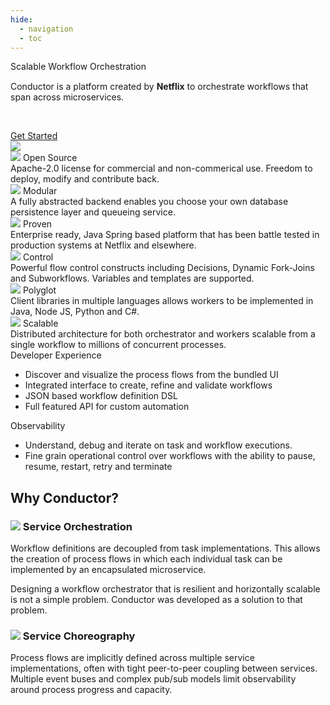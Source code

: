 ```yaml
---
hide: 
  - navigation
  - toc
---
```

<div class="home">
<div class="hero">
  <div class="row justify-content-center align-items-center">
    <div class="col-6">
      <div class="heading">
        Scalable Workflow Orchestration
      </div>
      <div class="caption" style="padding-top:15px">
        Conductor is a platform created by <b>Netflix</b> to orchestrate workflows that span across microservices.
      </div >
      <div style="display: flex; margin-top: 45px;">
        <a type="button" class="btn btn-primary" href="../devguide/concepts/index.html">Get Started</a>
      </div>
    </div>
    <div class="col-6">
      <img src="home/workflow.svg" class="illustration">
    </div>
  </div>
</div>


<div class="bullets">
  <div class="row justify-content-center">
    <div class="col-4">
      <div class="heading">
        <img src="home/icons/osi.svg" class="icon"/> Open Source
      </div>
      <div class="caption">
        Apache-2.0 license for commercial and non-commerical use. Freedom to deploy, modify and contribute back.
      </div>
    </div>
    <div class="col-4">
      <div class="heading">
        <img src="home/icons/modular.svg" class="icon"/> Modular
      </div>
      <div class="caption">
        A fully abstracted backend enables you choose your own database persistence layer and queueing service.
      </div>
    </div>
    <div class="col-4">
      <div class="heading">
        <img src="home/icons/shield.svg" class="icon"/> Proven
      </div>
      <div class="caption">        
        Enterprise ready, Java Spring based platform that has been battle tested in production systems at Netflix and elsewhere.
      </div>
    </div>
  </div>
  
  
  <div class="row justify-content-center">
    <div class="col-4">
      <div class="heading">
         <img src="home/icons/wrench.svg" class="icon"/> Control
      </div>
      <div class="caption">
        Powerful flow control constructs including Decisions, Dynamic Fork-Joins and Subworkflows. Variables and templates are supported.
      </div>
    </div>
    <div class="col-4">
      <div class="heading">
        <img src="home/icons/brackets.svg" class="icon"/> Polyglot
      </div>
      <div class="caption">
        Client libraries in multiple languages allows workers to be implemented in Java, Node JS, Python and C#.
      </div>
    </div>
    <div class="col-4">
      <div class="heading">
         <img src="home/icons/server.svg" class="icon" /> Scalable
      </div>
      <div class="caption">
        Distributed architecture for both orchestrator and workers scalable from a single workflow to millions of concurrent processes.
      </div>
    </div>
  </div>
</div>

<div class="module">
  <div class="row">
    <div class="col-6">
      <div class="heading">
        Developer Experience
      </div>
      <div class="caption">
        <ul>
          <li>Discover and visualize the process flows from the bundled UI</li>
          <li>Integrated interface to create, refine and validate workflows</li>          
          <li>JSON based workflow definition DSL</li>
          <li>Full featured API for custom automation</li>
        </ui>
      </div>
    </div>
    <div class="col-6">
      <div class="screenshot" style="background-image: url(home/devex.png);"></div>
    </div>
  </div>
</div>

<div class="module">
  <div class="row">
    <div class="col-6">
      <div class="heading">
        Observability
      </div>
      <div class="caption">    
        <ul>
          <li>Understand, debug and iterate on task and workflow executions.</li>
          <li>Fine grain operational control over workflows with the ability to pause, resume, restart, retry and terminate</li>
        </ul>
      </div>
    </div>
    <div class="col-6">
      <div class="screenshot" style="background-image: url(home/timeline.png);"></div>
    </div>
  </div>
</div>


<div class="compare">
  <div class="container">
    <div class="row">
      <h2 class="heading">Why Conductor?</h2>
    </div>
    <div class="row" style="gap:30px;">
      <div class="col-6">
      <div class="bubble">
        <h3 class="heading">
           <img src="home/icons/conductor.svg" class="icon"/> Service Orchestration
        </h3>
        <div class="caption">
          <p>Workflow definitions are decoupled from task implementations. This allows the creation of process flows in which each individual task can be implemented 
          by an encapsulated microservice.</p>
          <p>Designing a workflow orchestrator that is resilient and horizontally scalable is not a simple problem. Conductor was developed as a solution to that problem.</p>
        </div>
        </div>
      </div>
      <div class="col-6">
      <div class="bubble">
        <h3 class="heading">
          <img src="home/icons/network.svg" class="icon"/> Service Choreography
        </h3>
        <div class="caption">
          Process flows are implicitly defined across multiple service implementations, often with
          tight peer-to-peer coupling between services. Multiple event buses and complex
          pub/sub models limit observability around process progress and capacity. 
        </div>
      </div>
      </div>
    </div>
  </div>
</div>
</div>